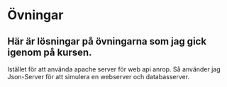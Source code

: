 # Övningar
## Här är lösningar på övningarna som jag gick igenom på kursen.

Istället för att använda apache server för web api anrop. Så använder jag Json-Server för att simulera en webserver och databasserver.